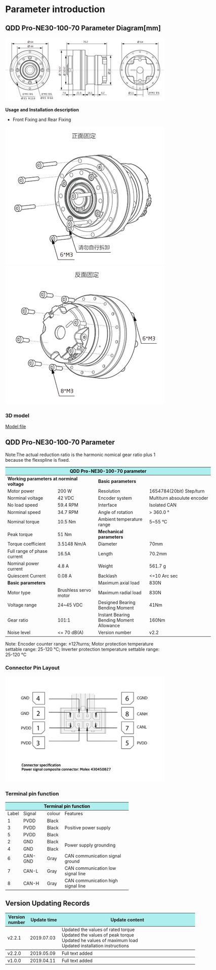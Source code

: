 # Parameter introduction 
## QDD Pro-NE30-100-70 Parameter Diagram[mm]
![QDD Pro-NE30-100](  ../../img/QDD_Pro_NE30-100-70_v2_2三视图.png  )

**Usage and Installation description**

*  Front Fixing and Rear Fixing

![Qddpro_NE30_v2_2zhengmian.png](../../img/QDD_Pro_NE30-100-70_v2_2正面固定.png "fig:Qddpro_NE30_v2_2zhengmian.png") ![Qddpro_NE30_v2_2fanmian.png](../../img/QDD_Pro_NE30-100-70_v2_2反面固定.png "fig:Qddpro_NE30_v2_2fanmian.png")
### 3D model 
[Model file]( ../../3DModel/QDD_Pro_NE30-100-70_v2_2.step.zip )


## QDD Pro-NE30-100-70 Parameter

Note:The actual reduction ratio is the harmonic nomical gear ratio plus 1 because the flexspline is fixed.

<table style="width:650px"><thead><tr><th colspan="4" style="background: PaleTurquoise; color: black;">QDD Pro-NE30-100-70 parameter</th></tr></thead><tbody><tr><td colspan="2"><b>Working parameters at norminal voltage</b></td><td colspan="2"><b>Basic parameters</b></td></tr><tr><td style="width:175px">Motor power</td><td style="width:135px">200 W</td><td style="width:130px">Resolution</td><td style="width:220px">1654784(20bit) Step/turn</td></tr><tr><td>Norminal voltage</td><td>42 VDC</td><td style="width:130px">Encoder system</td><td style="width:220px">Multiturn absoulute encoder</td></tr><tr><td>No load speed</td><td>59.4 RPM</td><td>Interface</td><td>Isolated CAN</td></tr><tr><td>Norminal speed</td><td>34.7 RPM</td><td>Angle of rotation</td><td>> 360.0 °</td></tr><tr><td>Nominal torque</td><td>10.5 Nm</td><td>Ambient temperature range</td><td>5~55 °C</td></tr><td>Peak torque</td><td>51 Nm</td><td><colspan="2"><b>Mechanical parameters</b></td></tr><tr><td>Torque coefficient</td><td>3.5148 Nm/A</td><td style="width:175px">Diameter</td><td style="width:175px">70mm</td></tr><tr><td>Full range of phase current</td><td>16.5A</td><td>Length</td><td>70.2mm</td></tr><tr><td>Nominal power current</td><td>4.8 A</td><td>Weight</td><td>561.7 g</td></tr><tr><td>Quiescent Current</td><td>0.08 A</td><td>Backlash</td><td><=10 Arc sec</td></tr>  <tr><td colspan="2"><b>Basic parameters</b></td><td>Maximum axial load</td><td>830N</td></tr><tr><td>Motor type</td><td>Brushless servo motor</td><td>Maximum radial load</td><td>830N</td></tr><tr><td>Voltage range</td><td>24~45 VDC</td><td>Designed Bearing Bending Moment</td><td>41Nm</td></tr><tr><td>Gear ratio</td><td>101:1</td><td>Instant Bearing Bending Moment Allowance</td><td>160Nm</td></tr><tr><td>Noise level</td><td><= 70 dB(A)</td><td>Version number</td><td>v2.2</td></tr></tbody></table>

 Note: Encoder counter range: ±127turns; Motor protection temperature settable range: 25-120 °C; Inverter protection temperature settable range: 25-120 °C

### Connector Pin Layout

<img src="../../img/配线2-2.png" style="width:600px">

### Terminal pin function

<table class="tableizer-table" style="width:390px">
 <thead><tr class="tableizer-firstrow"><th colspan="4" style="background: PaleTurquoise; color: black;">Terminal pin function</th></tr></thead><tbody><tr><td>Label</td><td>Signal</td><td>colour</td><td>Features </td></tr><tr><td>1</td><td>PVDD</td><td>Black</td><td rowspan="3">Positive power supply </td></tr><tr><td>3</td><td>PVDD</td><td>Black</td></tr><tr><td>5</td><td>PVDD</td><td>Black</td></tr><tr><td>2</td><td>GND</td><td>Black</td> <td rowspan="2">Power supply grounding</td></tr><tr><td>4</td><td>GND</td><td>Black</td></tr><tr><td>6</td><td>CAN-GND</td><td>Gray</td><td>CAN communication signal ground</td></tr><tr><td>7</td><td>CAN-L</td><td>Gray</td><td>CAN communication low signal line</td></tr><tr><td>8</td><td>CAN-H</td><td>Gray</td><td>CAN communication high signal line</td></tr></tbody></table>
 </tbody></table>

## Version Updating Records

<table style="width:600px"><thead><tr style="background:PaleTurquoise"><th style="width:100px">Version number</th><th style="width:150px">Update time</th><th style="width:3800px">Update content</th></tr></thead><tbody><tr><td>v2.2.1</td><td>2019.07.03</td><td>Updated the values of rated torque <br>Updated the values of peak torque <br>Updated he values of maximum load <br>Updated installation instructions</th></tr></thead><tbody><tr><td>v2.2.0</td><td>2019.05.09</td><td>Full text added</th></tr></thead><tbody><tr><td>v1.0.0</td><td>2019.04.11</td><td>Full text added</td></tbody></table>
